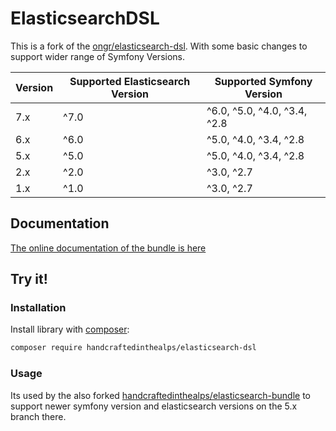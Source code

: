 # ElasticsearchDSL

This is a fork of the [ongr/elasticsearch-dsl](https://github.com/ongr-io/ElasticsearchDSL).
With some basic changes to support wider range of Symfony Versions.

| Version | Supported Elasticsearch Version | Supported Symfony Version       |
|---------|---------------------------------|---------------------------------|
| 7.x     | ^7.0                            | ^6.0, ^5.0, ^4.0, ^3.4, ^2.8    |
| 6.x     | ^6.0                            | ^5.0, ^4.0, ^3.4, ^2.8          |
| 5.x     | ^5.0                            | ^5.0, ^4.0, ^3.4, ^2.8          |
| 2.x     | ^2.0                            | ^3.0, ^2.7                      |
| 1.x     | ^1.0                            | ^3.0, ^2.7                      |

## Documentation

[The online documentation of the bundle is here](docs/index.md)

## Try it!

### Installation

Install library with [composer](https://getcomposer.org):

```bash
composer require handcraftedinthealps/elasticsearch-dsl
```

### Usage

Its used by the also forked [handcraftedinthealps/elasticsearch-bundle](https://github.com/handcraftedinthealps/ElasticsearchBundle/) to support newer symfony version and elasticsearch versions on the 5.x branch there.
